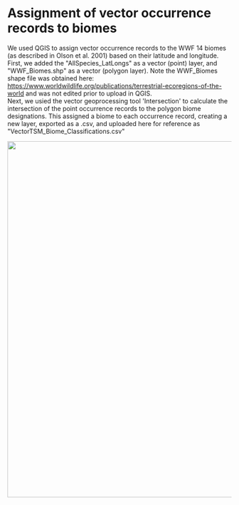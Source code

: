 # Assignment of vector occurrence records to biomes

We used QGIS to assign vector occurrence records to the WWF 14 biomes (as described in Olson et al. 2001) based on their latitude and longitude.
First, we added the "AllSpecies_LatLongs" as a vector (point) layer, and "WWF_Biomes.shp" as a vector (polygon layer). Note the WWF_Biomes shape file was obtained here: https://www.worldwildlife.org/publications/terrestrial-ecoregions-of-the-world and was not edited prior to upload in QGIS.  
Next, we usied the vector geoprocessing tool 'Intersection' to calculate the intersection of the point occurrence records to the polygon biome designations. This assigned a biome to each occurrence record, creating a new layer, exported as a .csv, and uploaded here for reference as "VectorTSM_Biome_Classifications.csv"

<p align="center">
  <img width="800"
    src="https://github.com/user-attachments/assets/3619c195-0957-49f5-8687-1f01e56cea2d">
  </p>    
<p align="center"> 
